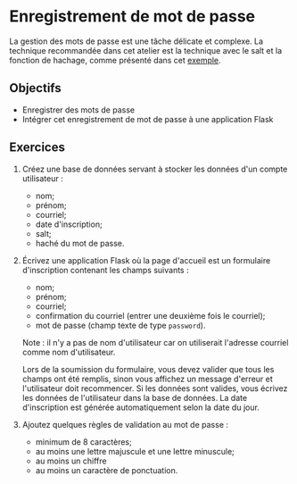 Enregistrement de mot de passe
==============================

La gestion des mots de passe est une tâche délicate et complexe. La technique
recommandée dans cet atelier est la technique avec le salt et la fonction de
hachage, comme présenté dans cet [exemple](https://github.com/jacquesberger/exemples-developpement-web/blob/main/Python/Authentification/insert.py).

Objectifs
---------

* Enregistrer des mots de passe
* Intégrer cet enregistrement de mot de passe à une application Flask

Exercices
---------

1. Créez une base de données servant à stocker les données d'un compte
   utilisateur :
   * nom;
   * prénom;
   * courriel;
   * date d'inscription;
   * salt;
   * haché du mot de passe.

2. Écrivez une application Flask où la page d'accueil est un formulaire
   d'inscription contenant les champs suivants :
   * nom;
   * prénom;
   * courriel;
   * confirmation du courriel (entrer une deuxième fois le courriel);
   * mot de passe (champ texte de type `password`).

   Note : il n'y a pas de nom d'utilisateur car on utiliserait l'adresse courriel
   comme nom d'utilisateur.

   Lors de la soumission du formulaire, vous devez valider que tous les champs ont
   été remplis, sinon vous affichez un message d'erreur et l'utilisateur doit
   recommencer. Si les données sont valides, vous écrivez les données de
   l'utilisateur dans la base de données. La date d'inscription est générée
   automatiquement selon la date du jour.

3. Ajoutez quelques règles de validation au mot de passe :
   * minimum de 8 caractères;
   * au moins une lettre majuscule et une lettre minuscule;
   * au moins un chiffre
   * au moins un caractère de ponctuation.
